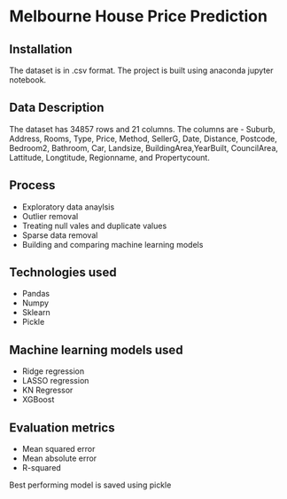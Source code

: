 # Melbourne House Price Prediction
## Installation
The dataset is in .csv format. The project is built using anaconda jupyter notebook.
## Data Description
The dataset has 34857 rows and 21 columns. The columns are - Suburb, Address, Rooms, Type, Price, Method, SellerG, Date, Distance, Postcode, Bedroom2, Bathroom, Car, Landsize, BuildingArea,YearBuilt, CouncilArea, Lattitude, Longtitude, Regionname, and Propertycount.         
## Process 
- Exploratory data anaylsis
- Outlier removal
- Treating null vales and duplicate values
- Sparse data removal 
- Building and comparing machine learning models 
## Technologies used 
- Pandas
- Numpy 
- Sklearn 
- Pickle
## Machine learning models used
- Ridge regression
- LASSO regression
- KN Regressor
- XGBoost
## Evaluation metrics
- Mean squared error
- Mean absolute error
- R-squared 

Best performing model is saved using pickle
